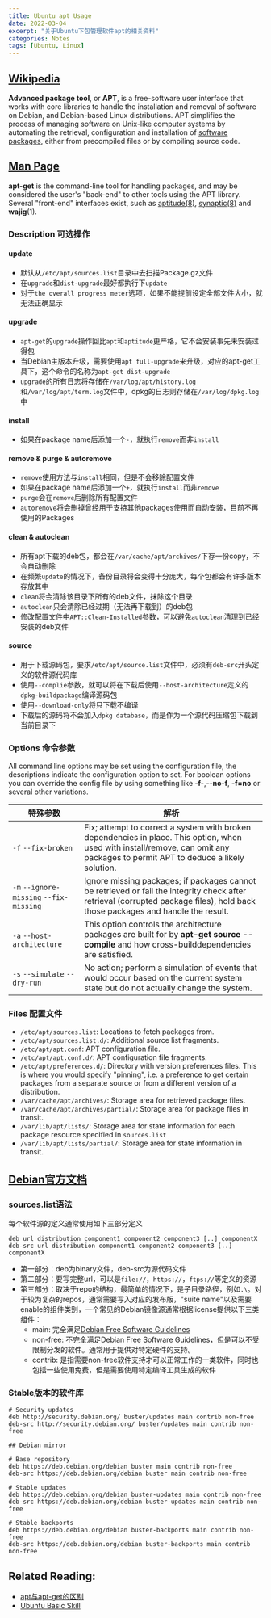 ```yaml
---
title: Ubuntu apt Usage
date: 2022-03-04
excerpt: "关于Ubuntu下包管理软件apt的相关资料"
categories: Notes
tags: [Ubuntu, Linux]
---
```


## [Wikipedia](https://en.wikipedia.org/wiki/APT_(software))

**Advanced package tool**, or **APT**, is a free-software user interface that works with core libraries to handle the installation and removal of software on Debian, and Debian-based Linux distributions. APT simplifies the process of managing software on Unix-like computer systems by automating the retrieval, configuration and installation of [software packages](https://en.wikipedia.org/wiki/Package_manager), either from precompiled files or by compiling source code.

## [Man Page](https://manpages.debian.org/unstable/apt/apt-get.8.en.html)

**apt-get** is the command-line tool for handling packages, and may be considered the user's "back-end" to other tools using the APT library. Several "front-end" interfaces exist, such as [aptitude(8)](https://manpages.debian.org/unstable/aptitude/aptitude.8.en.html), [synaptic(8)](https://manpages.debian.org/unstable/synaptic/synaptic.8.en.html) and **wajig**(1).

### Description 可选操作

#### update

- 默认从`/etc/apt/sources.list`目录中去扫描Package.gz文件
- 在`upgrade`和`dist-upgrade`最好都执行下`update`
- 对于`the overall progress meter`选项，如果不能提前设定全部文件大小，就无法正确显示

#### upgrade

- `apt-get`的`upgrade`操作回比`apt`和`aptitude`更严格，它不会安装事先未安装过得包
- 当Debian主版本升级，需要使用`apt full-upgrade`来升级，对应的apt-get工具下，这个命令的名称为`apt-get dist-upgrade`
- `upgrade`的所有日志将存储在`/var/log/apt/history.log`和`/var/log/apt/term.log`文件中，dpkg的日志则存储在`/var/log/dpkg.log`中

#### install

- 如果在package name后添加一个`-`，就执行`remove`而非`install`

#### remove & purge & autoremove

- `remove`使用方法与`install`相同，但是不会移除配置文件
- 如果在package name后添加一个`+`，就执行`install`而非`remove`
- `purge`会在`remove`后删除所有配置文件
- `autoremove`将会删掉曾经用于支持其他packages使用而自动安装，目前不再使用的Packages

#### clean & autoclean

- 所有apt下载的deb包，都会在`/var/cache/apt/archives/`下存一份copy，不会自动删除
- 在频繁`update`的情况下，备份目录将会变得十分庞大，每个包都会有许多版本存放其中
- `clean`将会清除该目录下所有的deb文件，抹除这个目录
- `autoclean`只会清除已经过期（无法再下载到）的deb包
- 修改配置文件中`APT::Clean-Installed`参数，可以避免`autoclean`清理到已经安装的deb文件

#### source

- 用于下载源码包，要求`/etc/apt/source.list`文件中，必须有`deb-src`开头定义的软件源代码库
- 使用`--complie`参数，就可以将在下载后使用`--host-architecture`定义的`dpkg-buildpackage`编译源码包
- 使用`--download-only`将只下载不编译
- 下载后的源码将不会加入`dpkg database`，而是作为一个源代码压缩包下载到当前目录下

### Options 命令参数

All command line options may be set using the configuration file, the descriptions indicate the configuration option to set. 
For boolean options you can override the config file by using something like **-f-**,**--no-f**, **-f=no** or several other variations.

| 特殊参数                                | 解析                                                         |
| --------------------------------------- | ------------------------------------------------------------ |
| `-f` `--fix-broken`                     | Fix; attempt to correct a system with broken dependencies in place. This option, when used with install/remove, can omit any packages to permit APT to deduce a likely solution. |
| `-m` `--ignore-missing` `--fix-missing` | Ignore missing packages; if packages cannot be retrieved or fail the integrity check after retrieval (corrupted package files), hold back those packages and handle the result. |
| `-a` `--host-architecture`              | This option controls the architecture packages are built for by **apt-get source --compile** and how cross-builddependencies are satisfied. |
| `-s` `--simulate` `--dry-run`           | No action; perform a simulation of events that would occur based on the current system state but do not actually change the system. |

### Files 配置文件

- `/etc/apt/sources.list`: Locations to fetch packages from.
- `/etc/apt/sources.list.d/`: Additional source list fragments.
- `/etc/apt/apt.conf`: APT configuration file.
- `/etc/apt/apt.conf.d/`: APT configuration file fragments.
- `/etc/apt/preferences.d/`: Directory with version preferences files. This is where you would specify "pinning", i.e. a preference to get certain packages from a separate source or from a different version of a distribution.
- `/var/cache/apt/archives/`: Storage area for retrieved package files.
- `/var/cache/apt/archives/partial/`: Storage area for package files in transit.
- `/var/lib/apt/lists/`: Storage area for state information for each package resource specified in `sources.list`
- `/var/lib/apt/lists/partial/`: Storage area for state information in transit.

## [Debian官方文档](https://www.debian.org/doc/manuals/debian-handbook/apt.zh-cn.html)

### sources.list语法

每个软件源的定义通常使用如下三部分定义

```shell
deb url distribution component1 component2 component3 [..] componentX
deb-src url distribution component1 component2 component3 [..] componentX
```

- 第一部分：deb为binary文件，deb-src为源代码文件
- 第二部分：要写完整url，可以是`file://`，`https://`，`ftps://`等定义的资源
- 第三部分：取决于repo的结构，最简单的情况下，是子目录路径，例如`.\`。对于较为复杂的repos，通常需要写入对应的发布版，"suite name"以及需要enable的组件类别，一个常见的Debian镜像源通常根据license提供以下三类组件：
  - main: 完全满足[Debian Free Software Guidelines](https://www.debian.org/social_contract.html#guidelines)
  - non-free: 不完全满足Debian Free Software Guidelines，但是可以不受限制分发的软件。通常用于提供对特定硬件的支持。
  - contrib: 是指需要non-free软件支持才可以正常工作的一类软件，同时也包括一些使用免费，但是需要使用特定编译工具生成的软件

### Stable版本的软件库

```shell
# Security updates
deb http://security.debian.org/ buster/updates main contrib non-free
deb-src http://security.debian.org/ buster/updates main contrib non-free

## Debian mirror

# Base repository
deb https://deb.debian.org/debian buster main contrib non-free
deb-src https://deb.debian.org/debian buster main contrib non-free

# Stable updates
deb https://deb.debian.org/debian buster-updates main contrib non-free
deb-src https://deb.debian.org/debian buster-updates main contrib non-free

# Stable backports
deb https://deb.debian.org/debian buster-backports main contrib non-free
deb-src https://deb.debian.org/debian buster-backports main contrib non-free
```

## Related Reading:

- [apt与apt-get的区别](https://juejin.cn/post/6997060031229198350)
- [Ubuntu Basic Skill](https://samwhelp.github.io/book-ubuntu-basic-skill/book/index.html)
